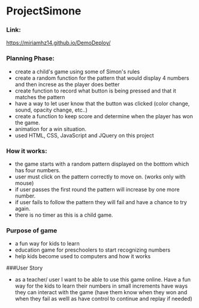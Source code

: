 # ProjectSimone
### Link:
https://miriamhz14.github.io/DemoDeploy/

### Planning Phase:
- create a child's game using some of Simon's rules
- create a random function for the pattern that would display 4 numbers and then increse as the player does better
- create function to record what button is being pressed and that it matches the pattern
- have a way to let user know that the button was clicked (color change, sound, opacity change, etc..)
- create a function to keep score and determine when the player has won the game.
- animation for a win situation.
- used HTML, CSS, JavaScript and JQuery on this project


### How it works:
- the game starts with a random pattern displayed on the botttom which has four numbers.
- user must click on the pattern correctly to move on. (works only with mouse)
- if user passes the first round the pattern will increase by one more number.
- if user fails to follow the pattern they will fail and have a chance to try again.
- there is no timer as this is a child game.


### Purpose of game 
- a fun way for kids to learn
- education game for preschoolers to start recognizing numbers
- help kids become used to computers and how it works


###User Story
- as a teacher/ user  I want to be able to use this game online. Have a fun way for the kids to learn their numbers in small increments
   have ways they can interact with the game (have them know when they won and when they fail as welll as have control to continue and 
   replay if needed)
